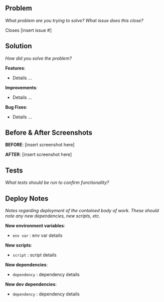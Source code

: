## Problem

_What problem are you trying to solve? What issue does this close?_

Closes [insert issue #]

## Solution

_How did you solve the problem?_

**Features**:

- Details ...

**Improvements**:

- Details ...

**Bug Fixes**:

- Details ...

## Before & After Screenshots

**BEFORE**:
[insert screenshot here]

**AFTER**:
[insert screenshot here]

## Tests

_What tests should be run to confirm functionality?_

## Deploy Notes

_Notes regarding deployment of the contained body of work. These should note any
new dependencies, new scripts, etc._

**New environment variables**:

- `env var` : env var details

**New scripts**:

- `script` : script details

**New dependencies**:

- `dependency` : dependency details

**New dev dependencies**:

- `dependency` : dependency details
